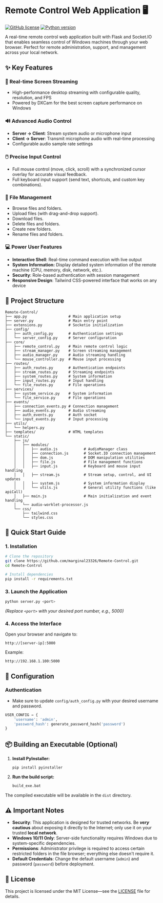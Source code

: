 # Remote Control Web Application 🖥️

[![GitHub license](https://img.shields.io/badge/license-MIT-blue.svg)](https://github.com/marginal23326/Remote-Control/blob/main/LICENSE)
[![Python version](https://img.shields.io/badge/python-3.13+-blue)](https://www.python.org/downloads/)

A real-time remote control web application built with Flask and Socket.IO that enables seamless control of Windows machines through your web browser. Perfect for remote administration, support, and management across your local network.

## ✨ Key Features

### 🎥 Real-time Screen Streaming
- High-performance desktop streaming with configurable quality, resolution, and FPS
- Powered by DXCam for the best screen capture performance on Windows

### 🔊 Advanced Audio Control
- **Server → Client**: Stream system audio or microphone input
- **Client → Server**: Transmit microphone audio with real-time processing
- Configurable audio sample rate settings

### 🖱️ Precise Input Control
- Full mouse control (move, click, scroll) with a synchronized cursor overlay for accurate visual feedback.
- Full keyboard input support (send text, shortcuts, and custom key combinations).

### 📁 File Management
- Browse files and folders.
- Upload files (with drag-and-drop support).
- Download files.
- Delete files and folders.
- Create new folders.
- Rename files and folders.

### 💻 Power User Features
- **Interactive Shell**: Real-time command execution with live output
- **System Information:** Display detailed system information of the remote machine (CPU, memory, disk, network, etc.).
- **Security**: Role-based authentication with session management
- **Responsive Design**: Tailwind CSS-powered interface that works on any device

## 🌳 Project Structure

```
Remote-Control/
├── app.py                   # Main application setup
├── server.py                # Main entry point
├── extensions.py            # Socketio initialization
├── config/
│   ├── auth_config.py       # Authentication settings
│   └── server_config.py     # Server configuration
├── core/
│   ├── remote_control.py    # Main remote control logic
│   ├── stream_manager.py    # Screen streaming management
│   ├── audio_manager.py     # Audio streaming handling
│   └── mouse_controller.py  # Mouse input processing
├── routes/
│   ├── auth_routes.py       # Authentication endpoints
│   ├── stream_routes.py     # Streaming endpoints
│   ├── system_routes.py     # System information
│   ├── input_routes.py      # Input handling
│   └── file_routes.py       # File operations
├── services/
│   ├── system_service.py    # System information
│   └── file_service.py      # File operations
├── events/
│   ├── connection_events.py # Connection management
│   ├── audio_events.py      # Audio streaming
│   ├── auth_events.py       # Auth socket
│   └── input_events.py      # Input processing
├── utils/
│   └── helpers.py
├── templates/               # HTML templates
└── static/
    ├── js/
    │   ├── modules/
    │   │   ├── audio.js            # AudioManager class
    │   │   ├── connection.js       # Socket.IO connection management
    │   │   ├── dom.js              # DOM manipulation utilities
    │   │   ├── file.js             # File management functions
    │   │   ├── input.js            # Keyboard and mouse input handling
    │   │   ├── stream.js           # Stream setup, control, and UI updates
    │   │   ├── system.js           # System information display
    │   │   └── utils.js            # General utility functions (like apiCall)
    │   ├── main.js                 # Main initialization and event handling
    │   └── audio-worklet-processor.js
    └── css/
        ├── tailwind.css
        └── styles.css
```

## 🚀 Quick Start Guide

### 1. Installation

```bash
# Clone the repository
git clone https://github.com/marginal23326/Remote-Control.git
cd Remote-Control

# Install dependencies
pip install -r requirements.txt
```

### 3. Launch the Application

```bash
python server.py <port>
```
_(Replace `<port>` with your desired port number, e.g., 5000)_

### 4. Access the Interface

Open your browser and navigate to:
```
http://[server-ip]:5000
```

Example:
```
http://192.168.1.100:5000
```

## 🔧 Configuration

### Authentication
*  Make sure to update `config/auth_config.py` with your desired username and password.
```python
USER_CONFIG = {
	'username': 'admin',
	'password_hash': generate_password_hash('password')
}
```

## 📦 Building an Executable (Optional)

1. **Install PyInstaller:**

    ```bash
    pip install pyinstaller
    ```

2. **Run the build script:**

    ```bash
    build_exe.bat
    ```
The compiled executable will be available in the `dist` directory.

## ⚠️ Important Notes

- **Security**: This application is designed for trusted networks. Be **_very_** **cautious** about exposing it directly to the Internet; only use it on your trusted **local network**.
- **Windows 10/11 Only**: Server-side functionality requires Windows due to system-specific dependencies.
- **Permissions**: Administrator privilege is required to access certain restricted folders in the file browser; everything else doesn't require it.
- **Default Credentials**: Change the default username (`admin`) and password (`password`) before deployment.

## 📄 License

This project is licensed under the MIT License—see the [LICENSE](LICENSE) file for details.
